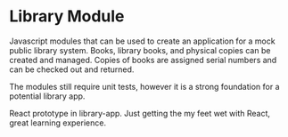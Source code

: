 # Library Module

Javascript modules that can be used to create an application for a mock public library system. Books, library books, and physical copies can be created and managed. Copies of books are assigned serial numbers and can be checked out and returned. 

The modules still require unit tests, however it is a strong foundation for a potential library app.

React prototype in library-app. Just getting the my feet wet with React, great learning experience.
